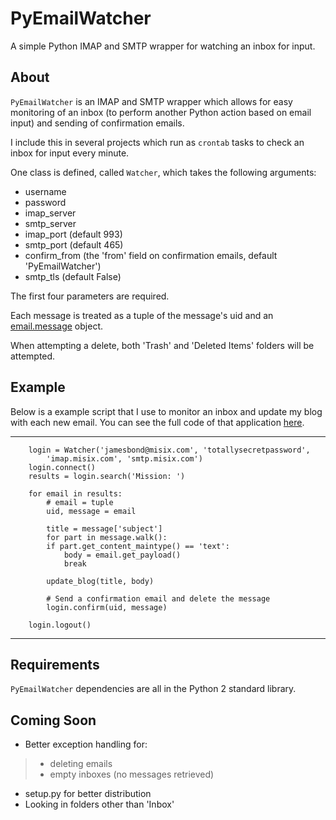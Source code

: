 # PyEmailWatcher
A simple Python IMAP and SMTP wrapper for watching an inbox for input.

About
----

`PyEmailWatcher` is an IMAP and SMTP wrapper which allows for easy monitoring of an inbox (to perform another Python action based on email input) and sending of confirmation emails.

I include this in several projects which run as `crontab` tasks to check an inbox for input every minute.

One class is defined, called `Watcher`, which takes the following arguments:

- username
- password
- imap_server
- smtp_server
- imap_port (default 993)
- smtp_port (default 465)
- confirm_from (the 'from' field on confirmation emails, default 'PyEmailWatcher')
- smtp_tls (default False)

The first four parameters are required.

Each message is treated as a tuple of the message's uid and an [email.message](https://docs.python.org/2/library/email.message.html) object.

When attempting a delete, both 'Trash' and 'Deleted Items' folders will be attempted.

Example
-----

Below is a example script that I use to monitor an inbox and update my blog with each new email. You can see the full code of that application [here](https://github.com/jasongtz/BasecampHelper).

----------

		login = Watcher('jamesbond@misix.com', 'totallysecretpassword', 
			'imap.misix.com', 'smtp.misix.com')
		login.connect()
		results = login.search('Mission: ')

		for email in results:
			# email = tuple
			uid, message = email

			title = message['subject']
			for part in message.walk():
			if part.get_content_maintype() == 'text':
				body = email.get_payload()
				break

			update_blog(title, body)
			
			# Send a confirmation email and delete the message
			login.confirm(uid, message)
		
		login.logout()

------------

Requirements
------

`PyEmailWatcher` dependencies are all in the Python 2 standard library.

Coming Soon
------

- Better exception handling for:
>	- deleting emails
>	- empty inboxes (no messages retrieved)
- setup.py for better distribution
- Looking in folders other than 'Inbox'
